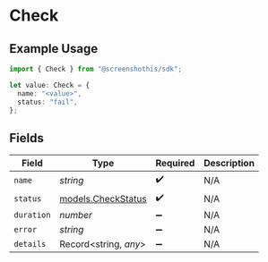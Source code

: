 # Check

## Example Usage

```typescript
import { Check } from "@screenshothis/sdk";

let value: Check = {
  name: "<value>",
  status: "fail",
};
```

## Fields

| Field                                          | Type                                           | Required                                       | Description                                    |
| ---------------------------------------------- | ---------------------------------------------- | ---------------------------------------------- | ---------------------------------------------- |
| `name`                                         | *string*                                       | :heavy_check_mark:                             | N/A                                            |
| `status`                                       | [models.CheckStatus](../models/checkstatus.md) | :heavy_check_mark:                             | N/A                                            |
| `duration`                                     | *number*                                       | :heavy_minus_sign:                             | N/A                                            |
| `error`                                        | *string*                                       | :heavy_minus_sign:                             | N/A                                            |
| `details`                                      | Record<string, *any*>                          | :heavy_minus_sign:                             | N/A                                            |